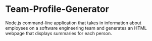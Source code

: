 # Team-Profile-Generator
Node.js command-line application that takes in information about employees on a software engineering team and generates an HTML webpage that displays summaries for each person.
